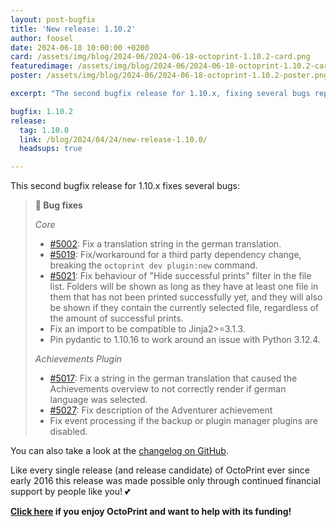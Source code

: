 ```yaml
---
layout: post-bugfix
title: 'New release: 1.10.2'
author: foosel
date: 2024-06-18 10:00:00 +0200
card: /assets/img/blog/2024-06/2024-06-18-octoprint-1.10.2-card.png
featuredimage: /assets/img/blog/2024-06/2024-06-18-octoprint-1.10.2-card.png
poster: /assets/img/blog/2024-06/2024-06-18-octoprint-1.10.2-poster.png

excerpt: "The second bugfix release for 1.10.x, fixing several bugs reported since the release of 1.10.1."

bugfix: 1.10.2
release:
  tag: 1.10.0
  link: /blog/2024/04/24/new-release-1.10.0/
  headsups: true

---
```


This second bugfix release for 1.10.x fixes several bugs:

> **🐛 Bug fixes**
>
> *Core*
>
> - [#5002](https://github.com/OctoPrint/OctoPrint/issues/5002): Fix a translation string in the german translation.
> - [#5019](https://github.com/OctoPrint/OctoPrint/issues/5019): Fix/workaround for a third party dependency change, breaking the `octoprint dev plugin:new` command.
> - [#5021](https://github.com/OctoPrint/OctoPrint/issues/5021): Fix behaviour of "Hide successful prints" filter in the file list. Folders will be shown as long as they have at least one file in them that has not been printed successfully yet, and they will also be shown if they contain the currently selected file, regardless of the amount of successful prints.
> - Fix an import to be compatible to Jinja2>=3.1.3.
> - Pin pydantic to 1.10.16 to work around an issue with Python 3.12.4.
> 
> *Achievements Plugin*
> 
> - [#5017](https://github.com/OctoPrint/OctoPrint/issues/5017): Fix a string in the german translation that caused the Achievements overview to not correctly render if german language was selected.
> - [#5027](https://github.com/OctoPrint/OctoPrint/issues/5027): Fix description of the Adventurer achievement
> - Fix event processing if the backup or plugin manager plugins are disabled.

You can also take a look at the [changelog on GitHub](https://github.com/OctoPrint/OctoPrint/releases/tag/1.10.2).

Like every single release (and release candidate) of OctoPrint ever since early 2016 this release was made possible only
through continued financial support by people like you! 💕 

**[Click here](/support-octoprint/) if you enjoy OctoPrint and want to help with its funding!**
